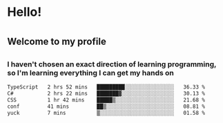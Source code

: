 
<h1>Hello!<h1>
<h2>Welcome to my profile<h2>
<h3>I haven't chosen an exact direction of learning programming, so I'm learning everything I can get my hands on</h3>

<!--START_SECTION:waka-->

```txt
TypeScript   2 hrs 52 mins   █████████░░░░░░░░░░░░░░░░   36.33 %
C#           2 hrs 22 mins   ███████▓░░░░░░░░░░░░░░░░░   30.13 %
CSS          1 hr 42 mins    █████▒░░░░░░░░░░░░░░░░░░░   21.68 %
conf         41 mins         ██▒░░░░░░░░░░░░░░░░░░░░░░   08.81 %
yuck         7 mins          ▒░░░░░░░░░░░░░░░░░░░░░░░░   01.58 %
```

<!--END_SECTION:waka-->
